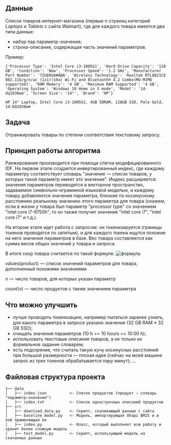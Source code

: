 ## Данные

Список товаров интернет-магазина (первые n страниц категорий *Laptops* и *Tablets* с сайта Walmart), где для каждого товара имеется два типа данных:
* набор пар параметр-значение;
* строка-описание, содержащая часть значений параметров.

Пример:

`{'Processor Type': 'Intel Core i3-1005G1', 'Hard Drive Capacity': '128 GB', 'Condition': 'New', 'Processor Speed': '1.2 GHz', 'Manufacturer Part Number': '7ZU89UA#ABA', 'Wireless Technology': 'Realtek RTL8821CE 802.11b/g/n/ac (1x1)(19a) Wi-Fi and Bluetooth® 4.2 Combo(MU-MIMO supported)', 'RAM Memory': '4 GB', 'Maximum RAM Supported': '4 GB', 'Operating System': 'Windows 10 Home in S mode', 'Model': '14-dq1038wm', 'Screen Size': '14"', 'Brand': 'HP'}`

`HP 14" Laptop, Intel Core i3-1005G1, 4GB SDRAM, 128GB SSD, Pale Gold, 14-DQ1038wm`

## Задача

Отранжировать товары по степени соответствия текстовому запросу.


## Принцип работы алгоритма

Ранжирование производится при помощи слегка модифицированного IDF.
На первом этапе создается инвертированный индекс, где каждому параметру соответствует словарь "значение — список товаров, у которых такой параметр имеет это значение". Индекс расширяется: значения параметров переводятся в векторное пространство, задаваемое символьно-нграммной языковой моделью, и каждому товару добавляются значения параметра, близкие по косинусному расстоянию реальному значению этого параметра для товара (скажем, если в жизни у товара был параметр "processor type" со значением "intel core i7-9750h", то он также получит значения "intel core i7", "intel core i7" и т.д.).


На втором этапе идет работа с запросом: он токенизируется (границы токенов проводятся по запятым), и для каждого токена ищутся похожие на него значения параметров в базе. Вес товара составляется как сумма весов общих значений у товара и запроса.

В итоге скор товара считается по такой формуле:
![формула](https://i.imgur.com/QgecbrY.png)

values(product) — список значений параметров для товара, дополненный похожими значениями

n — число товаров, для которых указан параметр

count(v) — число продуктов с таким значением параметра

## Что можно улучшить

* лучше проводить токенизацию, например пытаться заранее узнать, для какого параметра в запросе указано значение (32 GB RAM ≠ 32 GB SSD);
* очищать значения параметров (10 h == 10 hours == 10:00 h);
* использовать текстовые описания товаров, а не только их формальное задание словарем;
* есть подозрение, что считать такую кучу косинусных расстояний при большой размерности — плохая идея (сейчас на моей машине запрос из трех токенов обрабатывается пару минут);
...

## Файловая структура проекта

    ├── data
    │   ├── index.json          <- Список продуктов (продукт — словарь "параметр—значение")
    │   ├── index.txt           <- Список однострочных описаний продуктов
    ├── src
    │   ├── download_data.py    <- Скрипт, скачивающий данные с сайта
    │   ├── baseline_model.py   <- Модель, импортирующая Okapi BM25 и в лоб применяющая ее
    │   ├── index.py            <- Класс, который выполняет всю работу и хранит более сложную модель
    │   ├── test_model.py       <- Скрипт, использующий модель на скачанных данных
